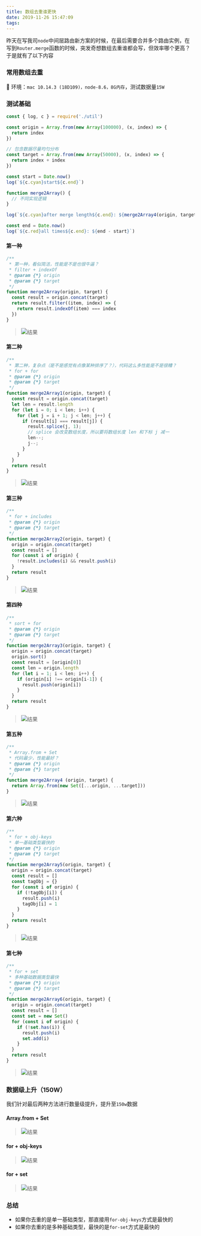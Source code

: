 ```yaml
---
title: 数组去重谁更快
date: 2019-11-26 15:47:09
tags:
---
```

昨天在写我司`node`中间层路由新方案的时候，在最后需要合并多个路由实例，在写到`Router.merge`函数的时候，突发奇想数组去重谁都会写，但效率哪个更高？于是就有了以下内容

### 常用数组去重

🙈 环境：`mac 10.14.3 (18D109)，node-8.6，8G内存`，测试数据量`15W`

### 测试基础

```ts
const { log, c } = require('./util')

const origin = Array.from(new Array(100000), (x, index) => {
  return index
})

// 包含数据尽量均匀分布
const target = Array.from(new Array(50000), (x, index) => {
  return index + index
})

const start = Date.now()
log(`${c.cyan}start${c.end}`)

function merge2Array() {
  // 不同实现逻辑
}

log(`${c.cyan}after merge length${c.end}: ${merge2Array4(origin, target).length}`)

const end = Date.now()
log(`${c.red}all times${c.end}: ${end - start}`)
```

#### 第一种

```ts
/**
 * 第一种，看似简洁，性能是不是也很牛逼？
 * filter + indexOf
 * @param {*} origin
 * @param {*} target
 */
function merge2Array(origin, target) {
  const result = origin.concat(target)
  return result.filter((item, index) => {
    return result.indexOf(item) === index
  })
}
```

> ![结果](http://schacker.lijundong.com/filter+indexOf.png)

#### 第二种

```ts
/**
 * 第二种，复杂点（是不是感觉有点像某种排序了？），代码这么多性能是不是很糟？
 * for + for
 * @param {*} origin
 * @param {*} target
 */
function merge2Array1(origin, target) {
  const result = origin.concat(target)
  let len = result.length
  for (let i = 0; i < len; i++) {
    for (let j = i + 1; j < len; j++) {
      if (result[i] === result[j]) {
        result.splice(j, 1);
        // splice 会改变数组长度，所以要将数组长度 len 和下标 j 减一
        len--;
        j--;
      }
    }
  }
  return result
}
```
> ![结果](http://schacker.lijundong.com/for+for.png)

#### 第三种

```ts
/**
 * for + includes
 * @param {*} origin
 * @param {*} target
 */
function merge2Array2(origin, target) {
  origin = origin.concat(target)
  const result = []
  for (const i of origin) {
    !result.includes(i) && result.push(i)
  }
  return result
}
```
> ![结果](http://schacker.lijundong.com/for+includes.png)

#### 第四种

```ts
/**
 * sort + for
 * @param {*} origin
 * @param {*} target
 */
function merge2Array3(origin, target) {
  origin = origin.concat(target)
  origin.sort()
  const result = [origin[0]]
  const len = origin.length
  for (let i = 1; i < len; i++) {
    if (origin[i] !== origin[i-1]) {
      result.push(origin[i])
    }
  }
  return result
}
```
> ![结果](http://schacker.lijundong.com/sort+for.png)

#### 第五种

```ts
/**
 * Array.from + Set
 * 代码最少，性能最好？
 * @param {*} origin
 * @param {*} target
 */
function merge2Array4 (origin, target) {
  return Array.from(new Set([...origin, ...target]))
}
```
> ![结果](http://schacker.lijundong.com/ArrayFrom+Set.png)

#### 第六种

```ts
/**
 * for + obj-keys
 * 单一基础类型最快的
 * @param {*} origin
 * @param {*} target
 */
function merge2Array5(origin, target) {
  origin = origin.concat(target)
  const result = []
  const tagObj = {}
  for (const i of origin) {
    if (!tagObj[i]) {
      result.push(i)
      tagObj[i] = 1
    }
  }
  return result
}
```
> ![结果](http://schacker.lijundong.com/for+obj.png)

#### 第七种

```ts
/**
 * for + set
 * 多种基础数据类型最快
 * @param {*} origin
 * @param {*} target
 */
function merge2Array6(origin, target) {
  origin = origin.concat(target)
  const result = []
  const set = new Set()
  for (const i of origin) {
    if (!set.has(i)) {
      result.push(i)
      set.add(i)
    }
  }
  return result
}
```
> ![结果](http://schacker.lijundong.com/for+set.png)

### 数据级上升（150W）

我们针对最后两种方法进行数量级提升，提升至`150w`数据

#### Array.from + Set

> ![结果](http://schacker.lijundong.com/ArrayFrom%20+%20Set%20in%20150W.png)

#### for + obj-keys

> ![结果](http://schacker.lijundong.com/for+obj%20in%20150W.png)

#### for + set

> ![结果](http://schacker.lijundong.com/for%20+%20set%20in%20150W.png)

### 总结

- 如果你去重的是单一基础类型，那直接用`for-obj-keys`方式是最快的
- 如果你去重的是多种基础类型，最快的是`for-set`方式是最快的
